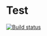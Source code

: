 # Test

[![Build status](https://ci.appveyor.com/api/projects/status/6q0us629creybebv?svg=true)](https://ci.appveyor.com/project/ferfox88/ajs-4-2)